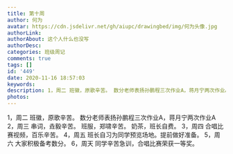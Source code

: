 ```yaml
---
title: 第十周
author: 何为
avatar: https://cdn.jsdelivr.net/gh/aiupc/drawingbed/img/何为头像.jpg
authorLink: 
authorAbout: 这个人什么也没写
authorDesc: 
categories: 班级周记 
comments: true
tags: []
id: '449'
date: 2020-11-16 18:57:03
keywords:
description: 1，周二 班徽，原歌辛苦。 数分老师表扬孙鹏程三次作业A，蒋月宁两次作业A 2，周三 串词，垚毅辛苦...
photos: 
---
```


1，周二 班徽，原歌辛苦。 数分老师表扬孙鹏程三次作业A，蒋月宁两次作业A 2，周三 串词，垚毅辛苦。 班服，郑啸辛苦。 奶茶，班长自费。 3，周四 合唱比赛视频，百乐辛苦。 4，周五 班长自习为同学预览场地。提前做好准备。 5，周六 大家积极备考数分。 6，周天 同学辛苦急训，合唱比赛荣获一等奖。